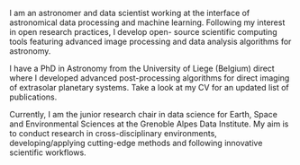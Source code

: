 I am an astronomer and data scientist working at the interface of astronomical data processing and machine learning. Following my interest in open research practices, I develop open- source scientific computing tools featuring advanced image processing and data analysis algorithms for astronomy.

I have a PhD in Astronomy from the University of Liege (Belgium) direct where I developed advanced post-processing algorithms for direct imaging of extrasolar planetary systems. Take a look at my CV for an updated list of publications.

Currently, I am the junior research chair in data science for Earth, Space and Environmental Sciences at the Grenoble Alpes Data Institute. My aim is to conduct research in cross-disciplinary environments, developing/applying cutting-edge methods and following innovative scientific workflows.

